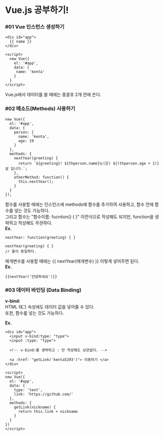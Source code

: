 # Vue.js 공부하기!
### #01 Vue 인스턴스 생성하기

```
<div id="app">
  {{ name }}
</div>

<script>
  new Vue({
    el: '#app',
    data: {
     name: 'kenta'
    }
  }
</script>
```
Vue.js에서 데이터를 쓸 때에는 중괄호 2개 안에 쓴다.   


### #02 메소드(Methods) 사용하기
```
new Vue({
  el: '#app',
  data: {
    person: {
      name: 'kenta',
      age: 19
    }
  },
  methods: {
    nextYear(greeting) {
      return `${greeting}! ${thperson.name}는(은) ${(thperson.age + 1)}살 입니다.`;
    },
    otherMethod: function() {
      this.nextYear();
    }
  }
});
```
함수를 사용할 때에는 인스턴스에 methods에 함수를 추가하여 사용하고, 함수 안에 함수를 넣는 것도 가능하다.   
그리고 함수는 "함수이름: fucntion() { }" 이런식으로 작성해도 되지만, function을 생략하고 작성해도 무관하다.   
__Ex.__
```
nextYear: function(greeting) { }

nextYear(greeting) { }
// 둘이 동일하다.
```

매개변수를 사용할 때에는 {{ nextYear(매개변수) }} 이렇게 넣어주면 된다.   
__Ex.__
```
{{nextYear('안녕하세요')}}
```


### #03 데이터 바인딩 (Data Binding)
__v-bind:__   
HTML 태그 속성에도 데이터 값을 넣어줄 수 있다.   
또한, 함수를 넣는 것도 가능하다.   

__Ex.__
```
<div id="app">
  <input v-bind:type: "type">
  <input :type: "type">

  <!-- v-bind:를 생략하고 : 만 작성해도 상관없다. -->

  <a :href: "getLink('kenta5293')"> 이동하기 </a>
</div>

<script>
new Vue({
  el: '#app',
  data: {
    type: 'text',
    link: 'https://github.com/'
  },
  methods: {
    getLink(nickname) {
      return this.link + nickname
    }
  }
})
</script>
```